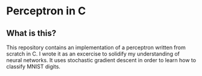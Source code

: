 # Perceptron in C

## What is this?
This repository contains an implementation of a perceptron written from scratch in C. I wrote it as an excercise to solidify my understanding of neural networks. It uses stochastic gradient descent in order to learn how to classify MNIST digits.
